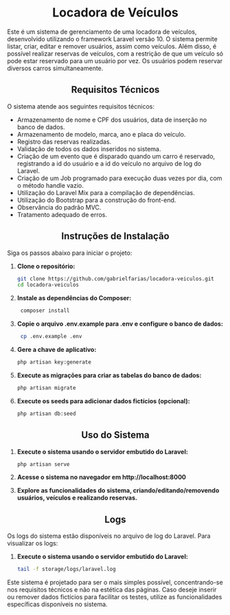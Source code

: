 <h1 align="center">Locadora de Veículos</h1>

Este é um sistema de gerenciamento de uma locadora de veículos, desenvolvido utilizando o framework Laravel versão 10. O sistema permite listar, criar, editar e remover usuários, assim como veículos. Além disso, é possível realizar reservas de veículos, com a restrição de que um veículo só pode estar reservado para um usuário por vez. Os usuários podem reservar diversos carros simultaneamente.

## <h2 align="center">Requisitos Técnicos</h2>

O sistema atende aos seguintes requisitos técnicos:

- Armazenamento de nome e CPF dos usuários, data de inserção no banco de dados.
- Armazenamento de modelo, marca, ano e placa do veículo.
- Registro das reservas realizadas.
- Validação de todos os dados inseridos no sistema.
- Criação de um evento que é disparado quando um carro é reservado, registrando a id do usuário e a id do veículo no arquivo de log do Laravel.
- Criação de um Job programado para execução duas vezes por dia, com o método handle vazio.
- Utilização do Laravel Mix para a compilação de dependências.
- Utilização do Bootstrap para a construção do front-end.
- Observância do padrão MVC.
- Tratamento adequado de erros.

## <h2 align="center">Instruções de Instalação</h2>

Siga os passos abaixo para iniciar o projeto:

1. **Clone o repositório:**
   ```bash
   git clone https://github.com/gabrielfarias/locadora-veiculos.git
   cd locadora-veiculos
2. **Instale as dependências do Composer:**
   ```bash
    composer install
3. **Copie o arquivo .env.example para .env e configure o banco de dados:**
   ```bash
    cp .env.example .env
4. **Gere a chave de aplicativo:**
   ```bash
   php artisan key:generate
5. **Execute as migrações para criar as tabelas do banco de dados:**
   ```bash
   php artisan migrate
6. **Execute os seeds para adicionar dados fictícios (opcional):**
   ```bash
   php artisan db:seed

<h2 align="center">Uso do Sistema</h2>

1. **Execute o sistema usando o servidor embutido do Laravel:**
   ```bash
   php artisan serve

2. **Acesse o sistema no navegador em http://localhost:8000**

3. **Explore as funcionalidades do sistema, criando/editando/removendo usuários, veículos e realizando reservas.**

<h2 align="center">Logs</h2>

Os logs do sistema estão disponíveis no arquivo de log do Laravel. Para visualizar os logs:

1. **Execute o sistema usando o servidor embutido do Laravel:**
   ```bash
   tail -f storage/logs/laravel.log

Este sistema é projetado para ser o mais simples possível, concentrando-se nos requisitos técnicos e não na estética das páginas. Caso deseje inserir ou remover dados fictícios para facilitar os testes, utilize as funcionalidades específicas disponíveis no sistema.

